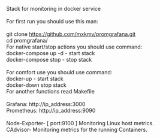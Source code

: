 Stack for monitoring in docker service <BR>
<BR>
For first run you should use this man: <BR> <BR>
git clone https://github.com/mxkmv/promgrafana.git <BR>
cd promgrafana/ <BR>
For native start/stop actions you should use command: <BR>
docker-compose up -d - start stack <BR> 
docker-compose stop - stop stack <BR> <BR>
For comfort use you should use command: <BR>
docker-up - start stack <BR>
docker-down stop stack  <BR>
For another functions read Makefile
<BR>
<BR>
Grafana: http://ip_address:3000 <BR>
Prometheus: http://ip_address:9090 <BR>
<BR>
Node-Exporter- [ port:9100 ] Monitoring Linux host metrics. <BR>
CAdvisor- Monitoring metrics for the running Containers. <BR>



